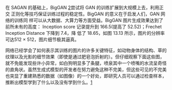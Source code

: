 

<!--
 * @version:
 * @Author:  StevenJokess https://github.com/StevenJokess
 * @Date: 2020-10-16 20:56:48
 * @LastEditors:  StevenJokess https://github.com/StevenJokess
 * @LastEditTime: 2020-12-26 19:45:19
 * @Description:
 * @TODO::
 * @Reference:
-->

在 SAGAN 的基础上，BigGAN [2]尝试将 GAN 的训练扩展到大规模上去，利用正交 正则化等技巧保证训练过程的稳定性。BigGAN 的意义在于启发人们，GAN 网络的训练同 样可以从大数据、大算力等方面受益。BigGAN 图片生成效果达到了前所未有的高度： Inception score 记录提升到 166.5(提高了 52.52)；Frechet Inception Distance 下降到 7.4，降 低了 18.65，如图 13.13 所示，图片的分辨率可达512 × 512，图片细节极其逼真。

网络已经学会了如何表示其训练的图片的许多关键特征，如动物身体的结构、草的纹理以及光影的细节效果（即使是通过肥皂泡折射的）。但仔细观察下面这些图，就不免能发现些许小异常，如白狗明显多了条腿，喷泉其中一个喷嘴的水流呈奇怪的直角状。虽然生成式模型的开发者在努力避免这种不完美，但这些可见的不完美也突显了重建熟悉的数据（如图像）的一个好处，即研究人员可以通过检查样本，推断出模型学到了什么以及没有学到什么。[1]



[1]: https://www.leiphone.com/news/201904/LhyoY2oy3cC5MzII.html
[2]: https://github.com/huggingface/pytorch-pretrained-BigGAN
[3]: https://github.com/anhtuan85/Generative-Adversarial-Networks-GANs-Specialization/blob/main/Course%202%20-%20Build%20Better%20Generative%20Adversarial%20Networks%20(GANs)/Week%203/BigGAN.ipynb
[4]: https://github.com/ajbrock/BigGAN-PyTorch
